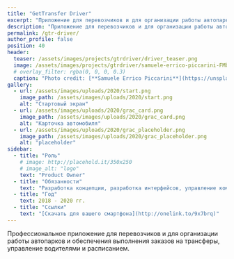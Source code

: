 ```yaml
---
title: "GetTransfer Driver"
excerpt: "Приложение для перевозчиков и для организации работы автопарков"
description: "Приложение для перевозчиков и для организации работы автопарков"
permalink: /gtr-driver/
author_profile: false
position: 40
header:
  teaser: /assets/images/projects/gtrdriver/driver_teaser.png
  image: /assets/images/projects/gtrdriver/samuele-errico-piccarini-FMbWFDiVRPs-unsplash.jpg
  # overlay_filter: rgba(0, 0, 0, 0.3)
  caption: "Photo credit: [**Samuele Errico Piccarini**](https://unsplash.com/@samuele_piccarini)"
gallery:
  - url: /assets/images/uploads/2020/start.png
    image_path: /assets/images/uploads/2020/start.png
    alt: "Стартовый экран"
  - url: /assets/images/uploads/2020/grac_card.png
    image_path: /assets/images/uploads/2020/grac_card.png
    alt: "Карточка автомобиля"
  - url: /assets/images/uploads/2020/grac_placeholder.png
    image_path: /assets/images/uploads/2020/grac_placeholder.png
    alt: "placeholder"
sidebar:
  - title: "Роль"
    # image: http://placehold.it/350x250
    # image_alt: "logo"
    text: "Product Owner"
  - title: "Обязанности"
    text: "Разработка концепции, разработка интерфейсов, управление командой"
  - title: "Год"
    text: 2018 - 2020 гг.
  - title: "Ссылки"
    text: "[Скачать для вашего смартфона](http://onelink.to/9x7brq)"
---
```


Профессиональное приложение для перевозчиков и для организации работы автопарков и обеспечения выполнения заказов на трансферы, управление водителями и расписанием. 